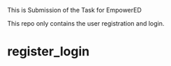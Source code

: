 This is Submission of the Task for EmpowerED

This repo only contains the user registration and login. 
# register_login
